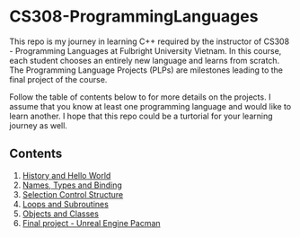 # CS308-ProgrammingLanguages

This repo is my journey in learning C++ required by the instructor of CS308 - Programming Languages at Fulbright University Vietnam. In this course, each student chooses an entirely new language and learns from scratch. The Programming Language Projects (PLPs) are milestones leading to the final project of the course.

Follow the table of contents below to for more details on the projects.
I assume that you know at least one programming language and would like to learn another.
I hope that this repo could be a turtorial for your learning journey as well.

## Contents

1. [History and Hello World](https://github.com/TonyHocNguyen/CS308-ProgrammingLanguages/tree/main/PLP1)
2. [Names, Types and Binding](https://github.com/TonyHocNguyen/CS308-ProgrammingLanguages/tree/main/PLP2)
3. [Selection Control Structure](https://github.com/TonyHocNguyen/CS308-ProgrammingLanguages/tree/main/PLP3)
4. [Loops and Subroutines](https://github.com/TonyHocNguyen/CS308-ProgrammingLanguages/tree/main/PLP4)
5. [Objects and Classes](https://github.com/TonyHocNguyen/CS308-ProgrammingLanguages/tree/main/PLP5)
6. [Final project - Unreal Engine Pacman](https://github.com/TonyHocNguyen/CS308-ProgrammingLanguages/tree/main/Pacman/Source)
